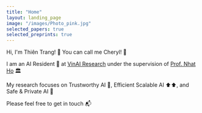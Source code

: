 ```yaml
---
title: "Home"
layout: landing_page
image: "/images/Photo_pink.jpg"
selected_papers: true
selected_preprints: true
---
```


Hi, I'm Thiên Trang! 👋 You can call me Cheryl! 🍒

I am an AI Resident 🤖 at [VinAI Research](https://vinai.io) under the supervision of [Prof. Nhat Ho](https://nhatptnk8912.github.io) 🏛️

My research focuses on Trustworthy AI 💙, Efficient Scalable AI ⬆️⬆, and Safe & Private AI 🔐

Please feel free to get in touch 📬
